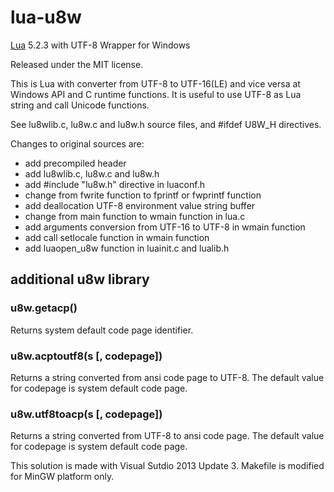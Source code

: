 lua-u8w
======

[Lua](http://www.lua.org/) 5.2.3 with UTF-8 Wrapper for Windows

Released under the MIT license.

This is Lua with converter from UTF-8 to UTF-16(LE) and vice versa at Windows API and C runtime functions.
It is useful to use UTF-8 as Lua string and call Unicode functions.

See lu8wlib.c, lu8w.c and lu8w.h source files, and #ifdef U8W_H directives.

Changes to original sources are:
- add precompiled header
- add lu8wlib.c, lu8w.c and lu8w.h
- add #include "lu8w.h" directive in luaconf.h
- change from fwrite function to fprintf or fwprintf function
- add deallocation UTF-8 environment value string buffer
- change from main function to wmain function in lua.c
- add arguments conversion from UTF-16 to UTF-8 in wmain function
- add call setlocale function in wmain function
- add luaopen_u8w function in luainit.c and lualib.h

## additional u8w library

### u8w.getacp()
Returns system default code page identifier.

### u8w.acptoutf8(s [, codepage])
Returns a string converted from ansi code page to UTF-8.
The default value for codepage is system default code page.

### u8w.utf8toacp(s [, codepage])
Returns a string converted from UTF-8 to ansi code page.
The default value for codepage is system default code page.

This solution is made with Visual Sutdio 2013 Update 3.
Makefile is modified for MinGW platform only.
